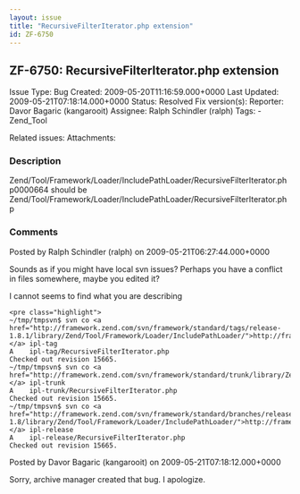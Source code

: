 ```yaml
---
layout: issue
title: "RecursiveFilterIterator.php extension"
id: ZF-6750
---
```


ZF-6750: RecursiveFilterIterator.php extension
----------------------------------------------

 Issue Type: Bug Created: 2009-05-20T11:16:59.000+0000 Last Updated: 2009-05-21T07:18:14.000+0000 Status: Resolved Fix version(s): 
 Reporter:  Davor Bagaric (kangarooit)  Assignee:  Ralph Schindler (ralph)  Tags: - Zend\_Tool
 
 Related issues: 
 Attachments: 
### Description

Zend/Tool/Framework/Loader/IncludePathLoader/RecursiveFilterIterator.php0000664 should be Zend/Tool/Framework/Loader/IncludePathLoader/RecursiveFilterIterator.php

 

 

### Comments

Posted by Ralph Schindler (ralph) on 2009-05-21T06:27:44.000+0000

Sounds as if you might have local svn issues? Perhaps you have a conflict in files somewhere, maybe you edited it?

I cannot seems to find what you are describing

 
    <pre class="highlight">
    ~/tmp/tmpsvn$ svn co <a href="http://framework.zend.com/svn/framework/standard/tags/release-1.8.1/library/Zend/Tool/Framework/Loader/IncludePathLoader/">http://framework.zend.com/svn/framework/…</a> ipl-tag
    A    ipl-tag/RecursiveFilterIterator.php
    Checked out revision 15665.
    ~/tmp/tmpsvn$ svn co <a href="http://framework.zend.com/svn/framework/standard/trunk/library/Zend/Tool/Framework/Loader/IncludePathLoader/">http://framework.zend.com/svn/framework/…</a> ipl-trunk
    A    ipl-trunk/RecursiveFilterIterator.php
    Checked out revision 15665.
    ~/tmp/tmpsvn$ svn co <a href="http://framework.zend.com/svn/framework/standard/branches/release-1.8/library/Zend/Tool/Framework/Loader/IncludePathLoader/">http://framework.zend.com/svn/framework/…</a> ipl-release
    A    ipl-release/RecursiveFilterIterator.php
    Checked out revision 15665.


 

 

Posted by Davor Bagaric (kangarooit) on 2009-05-21T07:18:12.000+0000

Sorry, archive manager created that bug. I apologize.

 

 